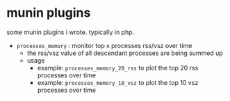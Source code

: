 # munin plugins

some munin plugins i wrote. typically in php.

- ``processes_memory`` : monitor top `n` processes rss/vsz over time
  - the rss/vsz value of all descendant processes are being summed up
  - usage 
    - example: ``processes_memory_20_rss`` to plot the top 20 rss processes over time
    - example: ``processes_memory_10_vsz`` to plot the top 10 vsz processes over time